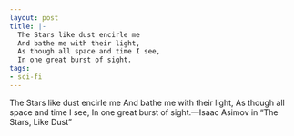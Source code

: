 ```yaml
---
layout: post
title: |-
  The Stars like dust encirle me
  And bathe me with their light,
  As though all space and time I see,
  In one great burst of sight.
tags:
- sci-fi
---
```

The Stars like dust encirle me
And bathe me with their light,
As though all space and time I see,
In one great burst of sight.—Isaac Asimov in “The Stars, Like Dust”
